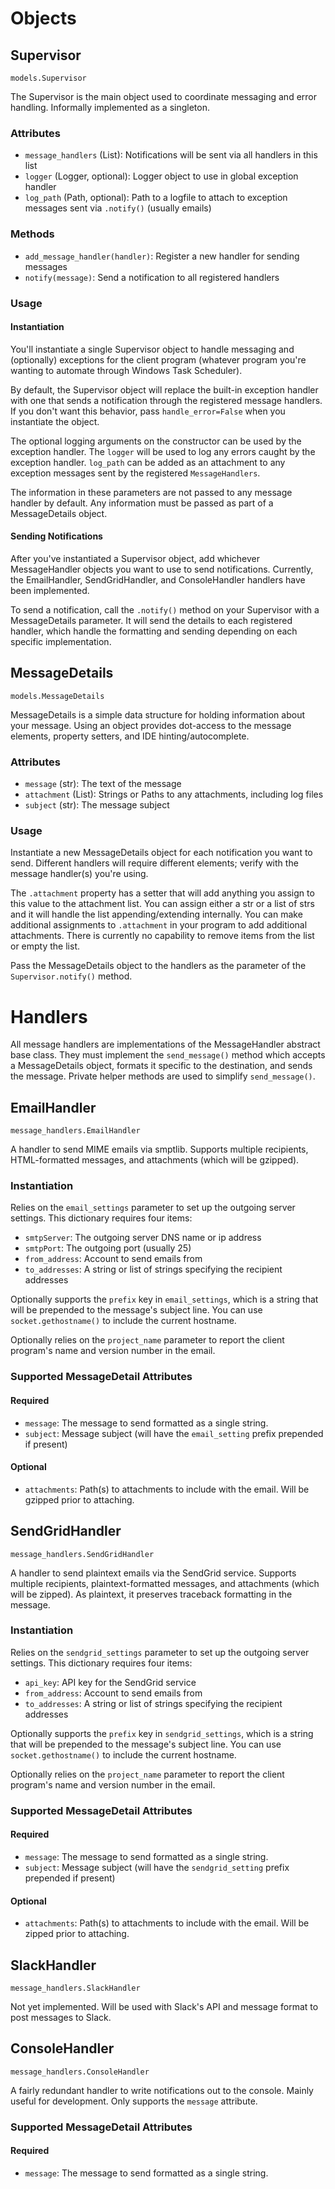 # Objects

## Supervisor

`models.Supervisor`

The Supervisor is the main object used to coordinate messaging and error handling. Informally implemented as a singleton.

### Attributes

- `message_handlers` (List): Notifications will be sent via all handlers in this list
- `logger` (Logger, optional): Logger object to use in global exception handler
- `log_path` (Path, optional): Path to a logfile to attach to exception messages sent via `.notify()` (usually emails)

### Methods

- `add_message_handler(handler)`: Register a new handler for sending messages
- `notify(message)`: Send a notification to all registered handlers

### Usage

#### Instantiation

You'll instantiate a single Supervisor object to handle messaging and (optionally) exceptions for the client program (whatever program you're wanting to automate through Windows Task Scheduler).

By default, the Supervisor object will replace the built-in exception handler with one that sends a notification through the registered message handlers. If you don't want this behavior, pass `handle_error=False` when you instantiate the object.

The optional logging arguments on the constructor can be used by the exception handler. The `logger` will be used to log any errors caught by the exception handler. `log_path` can be added as an attachment to any exception messages sent by the registered `MessageHandlers`.

The information in these parameters are not passed to any message handler by default. Any information must be passed as part of a MessageDetails object.

#### Sending Notifications

After you've instantiated a Supervisor object, add whichever MessageHandler objects you want to use to send notifications. Currently, the EmailHandler, SendGridHandler, and ConsoleHandler handlers have been implemented.

To send a notification, call the `.notify()` method on your Supervisor with a MessageDetails parameter. It will send the details to each registered handler, which handle the formatting and sending depending on each specific implementation.

## MessageDetails

`models.MessageDetails`

MessageDetails is a simple data structure for holding information about your message. Using an object provides dot-access to the message elements, property setters, and IDE hinting/autocomplete.

### Attributes

- `message` (str): The text of the message
- `attachment` (List): Strings or Paths to any attachments, including log files
- `subject` (str): The message subject

### Usage

Instantiate a new MessageDetails object for each notification you want to send. Different handlers will require different elements; verify with the message handler(s) you're using.

The `.attachment` property has a setter that will add anything you assign to this value to the attachment list. You can assign either a str or a list of strs and it will handle the list appending/extending internally. You can make additional assignments to `.attachment` in your program to add additional attachments. There is currently no capability to remove items from the list or empty the list.

Pass the MessageDetails object to the handlers as the parameter of the `Supervisor.notify()` method.

# Handlers

All message handlers are implementations of the MessageHandler abstract base class. They must implement the `send_message()` method which accepts a MessageDetails object, formats it specific to the destination, and sends the message. Private helper methods are used to simplify `send_message()`.

## EmailHandler

`message_handlers.EmailHandler`

A handler to send MIME emails via smptlib. Supports multiple recipients, HTML-formatted messages, and attachments (which will be gzipped).

### Instantiation

Relies on the `email_settings` parameter to set up the outgoing server settings. This dictionary requires four items:

- `smtpServer`: The outgoing server DNS name or ip address
- `smtpPort`: The outgoing port (usually 25)
- `from_address`: Account to send emails from
- `to_addresses`: A string or list of strings specifying the recipient addresses

Optionally supports the `prefix` key in `email_settings`, which is a string that will be prepended to the message's subject line. You can use `socket.gethostname()` to include the current hostname.

Optionally relies on the `project_name` parameter to report the client program's name and version number in the email.

### Supported MessageDetail Attributes

#### Required

- `message`: The message to send formatted as a single string.
- `subject`: Message subject (will have the `email_setting` prefix prepended if present)

#### Optional

- `attachments`: Path(s) to attachments to include with the email. Will be gzipped prior to attaching.

## SendGridHandler

`message_handlers.SendGridHandler`

A handler to send plaintext emails via the SendGrid service. Supports multiple recipients, plaintext-formatted messages, and attachments (which will be zipped). As plaintext, it preserves traceback formatting in the message.

### Instantiation

Relies on the `sendgrid_settings` parameter to set up the outgoing server settings. This dictionary requires four items:

- `api_key`: API key for the SendGrid service
- `from_address`: Account to send emails from
- `to_addresses`: A string or list of strings specifying the recipient addresses

Optionally supports the `prefix` key in `sendgrid_settings`, which is a string that will be prepended to the message's subject line. You can use `socket.gethostname()` to include the current hostname.

Optionally relies on the `project_name` parameter to report the client program's name and version number in the email.

### Supported MessageDetail Attributes

#### Required

- `message`: The message to send formatted as a single string.
- `subject`: Message subject (will have the `sendgrid_setting` prefix prepended if present)

#### Optional

- `attachments`: Path(s) to attachments to include with the email. Will be zipped prior to attaching.

## SlackHandler

`message_handlers.SlackHandler`

Not yet implemented. Will be used with Slack's API and message format to post messages to Slack.

## ConsoleHandler

`message_handlers.ConsoleHandler`

A fairly redundant handler to write notifications out to the console. Mainly useful for development. Only supports the `message` attribute.

### Supported MessageDetail Attributes

#### Required

- `message`: The message to send formatted as a single string.
